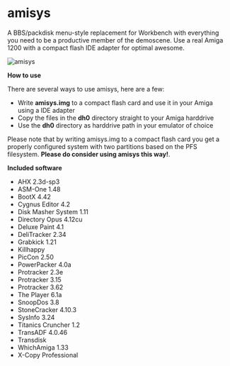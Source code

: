 # amisys
A BBS/packdisk menu-style replacement for Workbench with everything you need to be a productive member of the demoscene. Use a real Amiga 1200 with a compact flash IDE adapter for optimal awesome.

![amisys](https://github.com/cliffordcarnmo/amiga-hd-menu/blob/master/screenshot.jpg)

**How to use**

There are several ways to use amisys, here are a few:
* Write **amisys.img** to a compact flash card and use it in your Amiga using a IDE adapter
* Copy the files in the **dh0** directory straight to your Amiga harddrive
* Use the **dh0** directory as harddrive path in your emulator of choice

Please note that by writing amisys.img to a compact flash card you get a properly configured system with two partitions based on the PFS filesystem. **Please do consider using amisys this way!**.

**Included software**

* AHX 2.3d-sp3
* ASM-One 1.48
* BootX 4.42
* Cygnus Editor 4.2
* Disk Masher System 1.11
* Directory Opus 4.12cu
* Deluxe Paint 4.1
* DeliTracker 2.34
* Grabkick 1.21
* Killhappy
* PicCon 2.50
* PowerPacker 4.0a
* Protracker 2.3e
* Protracker 3.15
* Protracker 3.62
* The Player 6.1a
* SnoopDos 3.8
* StoneCracker 4.10.3
* SysInfo 3.24
* Titanics Cruncher 1.2
* TransADF 4.0.46
* Transdisk
* WhichAmiga 1.33
* X-Copy Professional